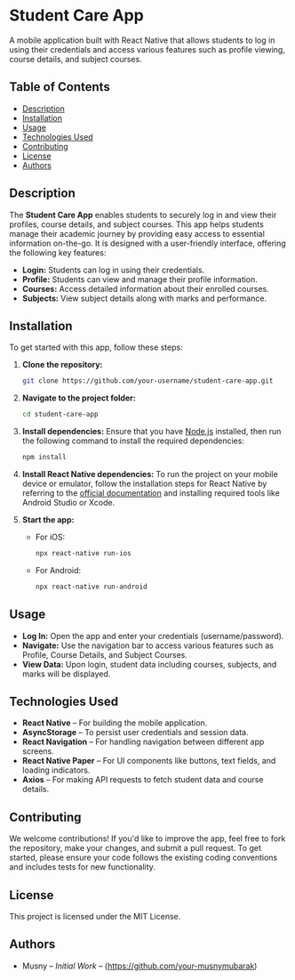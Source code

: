 
# Student Care App

A mobile application built with React Native that allows students to log in using their credentials and access various features such as profile viewing, course details, and subject courses.

## Table of Contents

- [Description](#description)
- [Installation](#installation)
- [Usage](#usage)
- [Technologies Used](#technologies-used)
- [Contributing](#contributing)
- [License](#license)
- [Authors](#authors)

## Description

The **Student Care App** enables students to securely log in and view their profiles, course details, and subject courses. This app helps students manage their academic journey by providing easy access to essential information on-the-go. It is designed with a user-friendly interface, offering the following key features:

- **Login:** Students can log in using their credentials.
- **Profile:** Students can view and manage their profile information.
- **Courses:** Access detailed information about their enrolled courses.
- **Subjects:** View subject details along with marks and performance.

## Installation

To get started with this app, follow these steps:

1. **Clone the repository:**
   ```bash
   git clone https://github.com/your-username/student-care-app.git
   ```

2. **Navigate to the project folder:**
   ```bash
   cd student-care-app
   ```

3. **Install dependencies:**
   Ensure that you have [Node.js](https://nodejs.org/) installed, then run the following command to install the required dependencies:
   ```bash
   npm install
   ```

4. **Install React Native dependencies:**
   To run the project on your mobile device or emulator, follow the installation steps for React Native by referring to the [official documentation](https://reactnative.dev/docs/environment-setup) and installing required tools like Android Studio or Xcode.

5. **Start the app:**
   - For iOS:
     ```bash
     npx react-native run-ios
     ```
   - For Android:
     ```bash
     npx react-native run-android
     ```

## Usage

- **Log In:** Open the app and enter your credentials (username/password).
- **Navigate:** Use the navigation bar to access various features such as Profile, Course Details, and Subject Courses.
- **View Data:** Upon login, student data including courses, subjects, and marks will be displayed.

## Technologies Used

- **React Native** – For building the mobile application.
- **AsyncStorage** – To persist user credentials and session data.
- **React Navigation** – For handling navigation between different app screens.
- **React Native Paper** – For UI components like buttons, text fields, and loading indicators.
- **Axios** – For making API requests to fetch student data and course details.

## Contributing

We welcome contributions! If you'd like to improve the app, feel free to fork the repository, make your changes, and submit a pull request. To get started, please ensure your code follows the existing coding conventions and includes tests for new functionality.

## License

This project is licensed under the MIT License.

## Authors

- Musny – _Initial Work_ – (https://github.com/your-musnymubarak)
